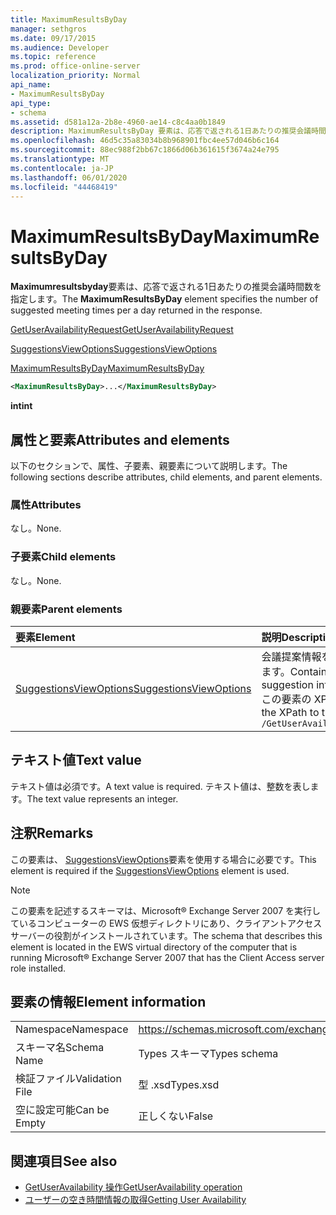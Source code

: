 ```yaml
---
title: MaximumResultsByDay
manager: sethgros
ms.date: 09/17/2015
ms.audience: Developer
ms.topic: reference
ms.prod: office-online-server
localization_priority: Normal
api_name:
- MaximumResultsByDay
api_type:
- schema
ms.assetid: d581a12a-2b8e-4960-ae14-c8c4aa0b1849
description: MaximumResultsByDay 要素は、応答で返される1日あたりの推奨会議時間数を指定します。
ms.openlocfilehash: 46d5c35a83034b8b968901fbc4ee57d046b6c164
ms.sourcegitcommit: 88ec988f2bb67c1866d06b361615f3674a24e795
ms.translationtype: MT
ms.contentlocale: ja-JP
ms.lasthandoff: 06/01/2020
ms.locfileid: "44468419"
---
```

# <a name="maximumresultsbyday"></a><span data-ttu-id="c8bb1-103">MaximumResultsByDay</span><span class="sxs-lookup"><span data-stu-id="c8bb1-103">MaximumResultsByDay</span></span>

<span data-ttu-id="c8bb1-104">**Maximumresultsbyday**要素は、応答で返される1日あたりの推奨会議時間数を指定します。</span><span class="sxs-lookup"><span data-stu-id="c8bb1-104">The **MaximumResultsByDay** element specifies the number of suggested meeting times per a day returned in the response.</span></span> 
  
[<span data-ttu-id="c8bb1-105">GetUserAvailabilityRequest</span><span class="sxs-lookup"><span data-stu-id="c8bb1-105">GetUserAvailabilityRequest</span></span>](getuseravailabilityrequest.md)
  
[<span data-ttu-id="c8bb1-106">SuggestionsViewOptions</span><span class="sxs-lookup"><span data-stu-id="c8bb1-106">SuggestionsViewOptions</span></span>](suggestionsviewoptions.md)
  
[<span data-ttu-id="c8bb1-107">MaximumResultsByDay</span><span class="sxs-lookup"><span data-stu-id="c8bb1-107">MaximumResultsByDay</span></span>](maximumresultsbyday.md)
  
```xml
<MaximumResultsByDay>...</MaximumResultsByDay>
```

<span data-ttu-id="c8bb1-108">**int**</span><span class="sxs-lookup"><span data-stu-id="c8bb1-108">**int**</span></span>

## <a name="attributes-and-elements"></a><span data-ttu-id="c8bb1-109">属性と要素</span><span class="sxs-lookup"><span data-stu-id="c8bb1-109">Attributes and elements</span></span>

<span data-ttu-id="c8bb1-110">以下のセクションで、属性、子要素、親要素について説明します。</span><span class="sxs-lookup"><span data-stu-id="c8bb1-110">The following sections describe attributes, child elements, and parent elements.</span></span>
  
### <a name="attributes"></a><span data-ttu-id="c8bb1-111">属性</span><span class="sxs-lookup"><span data-stu-id="c8bb1-111">Attributes</span></span>

<span data-ttu-id="c8bb1-112">なし。</span><span class="sxs-lookup"><span data-stu-id="c8bb1-112">None.</span></span>
  
### <a name="child-elements"></a><span data-ttu-id="c8bb1-113">子要素</span><span class="sxs-lookup"><span data-stu-id="c8bb1-113">Child elements</span></span>

<span data-ttu-id="c8bb1-114">なし。</span><span class="sxs-lookup"><span data-stu-id="c8bb1-114">None.</span></span>
  
### <a name="parent-elements"></a><span data-ttu-id="c8bb1-115">親要素</span><span class="sxs-lookup"><span data-stu-id="c8bb1-115">Parent elements</span></span>

|<span data-ttu-id="c8bb1-116">**要素**</span><span class="sxs-lookup"><span data-stu-id="c8bb1-116">**Element**</span></span>|<span data-ttu-id="c8bb1-117">**説明**</span><span class="sxs-lookup"><span data-stu-id="c8bb1-117">**Description**</span></span>|
|:-----|:-----|
|[<span data-ttu-id="c8bb1-118">SuggestionsViewOptions</span><span class="sxs-lookup"><span data-stu-id="c8bb1-118">SuggestionsViewOptions</span></span>](suggestionsviewoptions.md) <br/> |<span data-ttu-id="c8bb1-119">会議提案情報を取得するためのオプションが含まれています。</span><span class="sxs-lookup"><span data-stu-id="c8bb1-119">Contains the options for obtaining meeting suggestion information.</span></span>  <br/> <span data-ttu-id="c8bb1-120">この要素の XPath を次に示します。</span><span class="sxs-lookup"><span data-stu-id="c8bb1-120">The following is the XPath to this element:</span></span>  <br/>  `/GetUserAvailabilityRequest/SuggestionViewOptions` <br/> |
   
## <a name="text-value"></a><span data-ttu-id="c8bb1-121">テキスト値</span><span class="sxs-lookup"><span data-stu-id="c8bb1-121">Text value</span></span>

<span data-ttu-id="c8bb1-122">テキスト値は必須です。</span><span class="sxs-lookup"><span data-stu-id="c8bb1-122">A text value is required.</span></span> <span data-ttu-id="c8bb1-123">テキスト値は、整数を表します。</span><span class="sxs-lookup"><span data-stu-id="c8bb1-123">The text value represents an integer.</span></span>
  
## <a name="remarks"></a><span data-ttu-id="c8bb1-124">注釈</span><span class="sxs-lookup"><span data-stu-id="c8bb1-124">Remarks</span></span>

<span data-ttu-id="c8bb1-125">この要素は、 [SuggestionsViewOptions](suggestionsviewoptions.md)要素を使用する場合に必要です。</span><span class="sxs-lookup"><span data-stu-id="c8bb1-125">This element is required if the [SuggestionsViewOptions](suggestionsviewoptions.md) element is used.</span></span> 
  
> [!NOTE]
> <span data-ttu-id="c8bb1-126">この要素を記述するスキーマは、Microsoft® Exchange Server 2007 を実行しているコンピューターの EWS 仮想ディレクトリにあり、クライアントアクセスサーバーの役割がインストールされています。</span><span class="sxs-lookup"><span data-stu-id="c8bb1-126">The schema that describes this element is located in the EWS virtual directory of the computer that is running Microsoft® Exchange Server 2007 that has the Client Access server role installed.</span></span> 
  
## <a name="element-information"></a><span data-ttu-id="c8bb1-127">要素の情報</span><span class="sxs-lookup"><span data-stu-id="c8bb1-127">Element information</span></span>

|||
|:-----|:-----|
|<span data-ttu-id="c8bb1-128">Namespace</span><span class="sxs-lookup"><span data-stu-id="c8bb1-128">Namespace</span></span>  <br/> |https://schemas.microsoft.com/exchange/services/2006/types  <br/> |
|<span data-ttu-id="c8bb1-129">スキーマ名</span><span class="sxs-lookup"><span data-stu-id="c8bb1-129">Schema Name</span></span>  <br/> |<span data-ttu-id="c8bb1-130">Types スキーマ</span><span class="sxs-lookup"><span data-stu-id="c8bb1-130">Types schema</span></span>  <br/> |
|<span data-ttu-id="c8bb1-131">検証ファイル</span><span class="sxs-lookup"><span data-stu-id="c8bb1-131">Validation File</span></span>  <br/> |<span data-ttu-id="c8bb1-132">型 .xsd</span><span class="sxs-lookup"><span data-stu-id="c8bb1-132">Types.xsd</span></span>  <br/> |
|<span data-ttu-id="c8bb1-133">空に設定可能</span><span class="sxs-lookup"><span data-stu-id="c8bb1-133">Can be Empty</span></span>  <br/> |<span data-ttu-id="c8bb1-134">正しくない</span><span class="sxs-lookup"><span data-stu-id="c8bb1-134">False</span></span>  <br/> |
   
## <a name="see-also"></a><span data-ttu-id="c8bb1-135">関連項目</span><span class="sxs-lookup"><span data-stu-id="c8bb1-135">See also</span></span>

- [<span data-ttu-id="c8bb1-136">GetUserAvailability 操作</span><span class="sxs-lookup"><span data-stu-id="c8bb1-136">GetUserAvailability operation</span></span>](getuseravailability-operation.md)
- [<span data-ttu-id="c8bb1-137">ユーザーの空き時間情報の取得</span><span class="sxs-lookup"><span data-stu-id="c8bb1-137">Getting User Availability</span></span>](https://msdn.microsoft.com/library/d4133fcb-9b0f-4e6b-aadf-a389da83516a%28Office.15%29.aspx)

